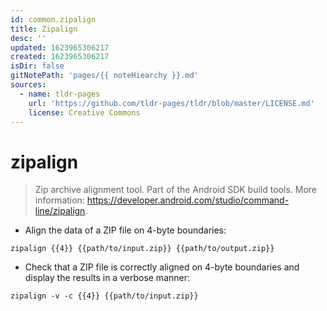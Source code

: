 ```yaml
---
id: common.zipalign
title: Zipalign
desc: ''
updated: 1623965306217
created: 1623965306217
isDir: false
gitNotePath: 'pages/{{ noteHiearchy }}.md'
sources:
  - name: tldr-pages
    url: 'https://github.com/tldr-pages/tldr/blob/master/LICENSE.md'
    license: Creative Commons
---
```

# zipalign

> Zip archive alignment tool.
> Part of the Android SDK build tools.
> More information: <https://developer.android.com/studio/command-line/zipalign>.

- Align the data of a ZIP file on 4-byte boundaries:

`zipalign {{4}} {{path/to/input.zip}} {{path/to/output.zip}}`

- Check that a ZIP file is correctly aligned on 4-byte boundaries and display the results in a verbose manner:

`zipalign -v -c {{4}} {{path/to/input.zip}}`

